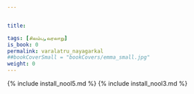 ```yaml
---


title: 

tags: [சிலம்பு,வரலாறு]
is_book: 0
permalink: varalatru_nayagarkal
##bookCoverSmall = "bookCovers/emma_small.jpg"
weight: 0
---
```


{% include install_nool5.md %}
{% include install_nool3.md %}